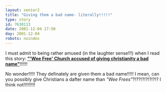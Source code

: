 ```yaml
---
layout: senior2
title: "Giving them a bad name- literally!!!!!"
type: story
id: 7638113
date: 2001-12-04 17:50
day: 2001-12-04
robots: noindex
---
```

I must admit to being rather amused (in the laughter sense!!!) when I read this story: <a href="http://www.theherald.co.uk/news/archive/30-11-19101-0-28-10.html"><b>"'Wee Free' Church accused of giving christianity a bad name"</b></a>!!!!!!<p>No wonder!!!!! They definately are given them a bad name!!!!! I mean, can you possibly give Christians a dafter name than <i>"Wee Frees"</i>?!??!?!?!?!?!? I think not!!!!!!!!!</p>
